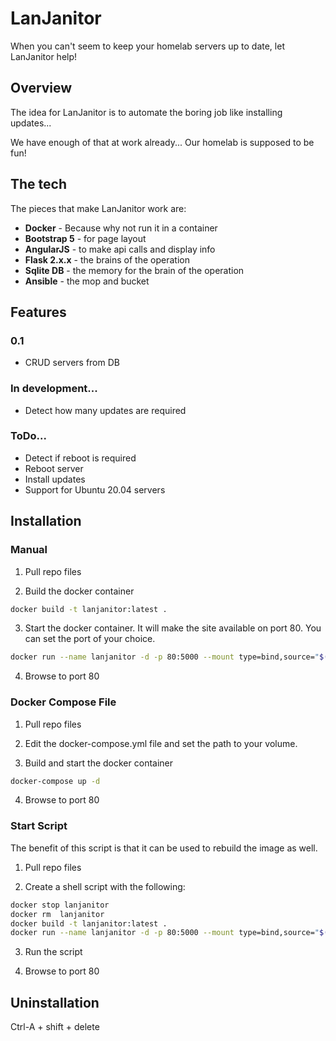 # LanJanitor
When you can't seem to keep your homelab servers up to date, let LanJanitor help!

## Overview
The idea for LanJanitor is to automate the boring job like installing updates...

We have enough of that at work already... Our homelab is supposed to be fun!
## The tech
The pieces that make LanJanitor work are:
* **Docker** - Because why not run it in a container
* **Bootstrap 5** - for page layout
* **AngularJS** - to make api calls and display info
* **Flask 2.x.x** - the brains of the operation
* **Sqlite DB** - the memory for the brain of the operation
* **Ansible** - the mop and bucket

## Features
### 0.1
* CRUD servers from DB 

### In development...
* Detect how many updates are required

### ToDo...
* Detect if reboot is required
* Reboot server
* Install updates
* Support for Ubuntu 20.04 servers

## Installation
### Manual

1. Pull repo files

2. Build the docker container
```bash
docker build -t lanjanitor:latest .
```

3. Start the docker container. It will make the site available on port 80. You can set the port of your choice.
```bash
docker run --name lanjanitor -d -p 80:5000 --mount type=bind,source="$(pwd)"/app,target=/app lanjanitor
```

4. Browse to port 80

### Docker Compose File

1. Pull repo files

2. Edit the docker-compose.yml file and set the path to your volume.

3. Build and start the docker container
```bash
docker-compose up -d
```

4. Browse to port 80

### Start Script
The benefit of this script is that it can be used to rebuild the image as well.

1. Pull repo files

2. Create a shell script with the following:
```bash
docker stop lanjanitor
docker rm  lanjanitor
docker build -t lanjanitor:latest .
docker run --name lanjanitor -d -p 80:5000 --mount type=bind,source="$(pwd)"/app,target=/app lanjanitor
```
3. Run the script

4. Browse to port 80

## Uninstallation
Ctrl-A + shift + delete
